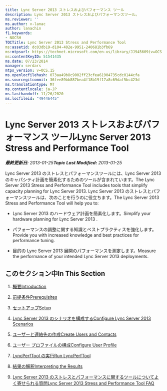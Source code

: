 ```yaml
---
title: Lync Server 2013 ストレスおよびパフォーマンス ツール
description: Lync Server 2013 ストレスおよびパフォーマンスツール。
ms.reviewer: ''
ms.author: v-lanac
author: lanachin
f1.keywords:
- NOCSH
TOCTitle: Lync Server 2013 Stress and Performance Tool
ms:assetid: dc03db19-d104-402e-9951-240681b3fb69
ms:mtpsurl: https://technet.microsoft.com/en-us/library/JJ945609(v=OCS.15)
ms:contentKeyID: 51541435
ms.date: 07/23/2014
manager: serdars
mtps_version: v=OCS.15
ms.openlocfilehash: 073aa49b8c9002ff23cfea61904735cdc0144cfa
ms.sourcegitcommit: 36fee89bb887bea4f18b19f17a8c69daf5bc423d
ms.translationtype: MT
ms.contentlocale: ja-JP
ms.lasthandoff: 11/26/2020
ms.locfileid: "49446445"
---
```

# <a name="lync-server-2013-stress-and-performance-tool"></a><span data-ttu-id="4fb88-103">Lync Server 2013 ストレスおよびパフォーマンス ツール</span><span class="sxs-lookup"><span data-stu-id="4fb88-103">Lync Server 2013 Stress and Performance Tool</span></span>

<div data-xmlns="http://www.w3.org/1999/xhtml">

<div class="topic" data-xmlns="http://www.w3.org/1999/xhtml" data-msxsl="urn:schemas-microsoft-com:xslt" data-cs="https://msdn.microsoft.com/">

<div data-asp="https://msdn2.microsoft.com/asp">



</div>

<div id="mainSection">

<div id="mainBody"><span data-ttu-id="4fb88-104">

<span> </span></span><span class="sxs-lookup"><span data-stu-id="4fb88-104">

<span> </span></span></span>

<span data-ttu-id="4fb88-105">_**最終更新日:** 2013-01-25_</span><span class="sxs-lookup"><span data-stu-id="4fb88-105">_**Topic Last Modified:** 2013-01-25_</span></span>

<span data-ttu-id="4fb88-106">Lync Server 2013 のストレスとパフォーマンスツールには、Lync Server 2013 のキャパシティ計画を簡素化するためのツールが含まれています。</span><span class="sxs-lookup"><span data-stu-id="4fb88-106">The Lync Server 2013 Stress and Performance Tool includes tools that simplify capacity planning for Lync Server 2013.</span></span> <span data-ttu-id="4fb88-107">Lync Server 2013 のストレスとパフォーマンスツールは、次のことを行うのに役立ちます。</span><span class="sxs-lookup"><span data-stu-id="4fb88-107">The Lync Server 2013 Stress and Performance Tool will help you to:</span></span>

  - <span data-ttu-id="4fb88-108">Lync Server 2013 のハードウェア計画を簡素化します。</span><span class="sxs-lookup"><span data-stu-id="4fb88-108">Simplify your hardware planning for Lync Server 2013 .</span></span>

  - <span data-ttu-id="4fb88-109">パフォーマンスの調整に関する知識とベストプラクティスを強化します。</span><span class="sxs-lookup"><span data-stu-id="4fb88-109">Provide you with increased knowledge and best practices for performance tuning.</span></span>

  - <span data-ttu-id="4fb88-110">目的の Lync Server 2013 展開のパフォーマンスを測定します。</span><span class="sxs-lookup"><span data-stu-id="4fb88-110">Measure the performance of your intended Lync Server 2013 deployments.</span></span>

<div>

## <a name="in-this-section"></a><span data-ttu-id="4fb88-111">このセクション中</span><span class="sxs-lookup"><span data-stu-id="4fb88-111">In This Section</span></span>

1.  [<span data-ttu-id="4fb88-112">概要</span><span class="sxs-lookup"><span data-stu-id="4fb88-112">Introduction</span></span>](introduction.md)

2.  [<span data-ttu-id="4fb88-113">前提条件</span><span class="sxs-lookup"><span data-stu-id="4fb88-113">Prerequisites</span></span>](prerequisites.md)

3.  [<span data-ttu-id="4fb88-114">セットアップ</span><span class="sxs-lookup"><span data-stu-id="4fb88-114">Setup</span></span>](setup.md)

4.  [<span data-ttu-id="4fb88-115">Lync Server 2013 のシナリオを構成する</span><span class="sxs-lookup"><span data-stu-id="4fb88-115">Configure Lync Server 2013 Scenarios</span></span>](configure-lync-server-2013-scenarios.md)

5.  [<span data-ttu-id="4fb88-116">ユーザーと連絡先の作成</span><span class="sxs-lookup"><span data-stu-id="4fb88-116">Create Users and Contacts</span></span>](create-users-and-contacts.md)

6.  [<span data-ttu-id="4fb88-117">ユーザー プロファイルの構成</span><span class="sxs-lookup"><span data-stu-id="4fb88-117">Configure User Profile</span></span>](configure-user-profile.md)

7.  [<span data-ttu-id="4fb88-118">LyncPerfTool の実行</span><span class="sxs-lookup"><span data-stu-id="4fb88-118">Run LyncPerfTool</span></span>](run-lyncperftool.md)

8.  [<span data-ttu-id="4fb88-119">結果の解釈</span><span class="sxs-lookup"><span data-stu-id="4fb88-119">Interpreting the Results</span></span>](interpreting-the-results.md)

9.  [<span data-ttu-id="4fb88-120">Lync Server 2013 のストレスとパフォーマンスに関するツールについてよく寄せられる質問</span><span class="sxs-lookup"><span data-stu-id="4fb88-120">Lync Server 2013 Stress and Performance Tool FAQ</span></span>](lync-server-2013-stress-and-performance-tool-faq.md)

<span data-ttu-id="4fb88-121"></div>

</div>

<span> </span>

</div>

</div>

</span><span class="sxs-lookup"><span data-stu-id="4fb88-121"></div>

</div>

<span> </span>

</div>

</div>

</span></span></div>

